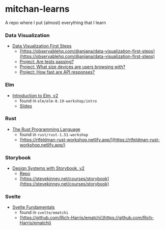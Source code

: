 # mitchan-learns

A repo where I put (almost) everything that I learn

### Data Visualization

- [Data Visualization First Steps](https://frontendmasters.com/courses/data-visualization/)
  - [https://observablehq.com/@anjana/data-visualization-first-steps](https://observablehq.com/@anjana/data-visualization-first-steps)
  - [Project: Are tests passing?](https://observablehq.com/d/3d732780f7debe60)
  - [Project: What size devices are users browsing with?](https://observablehq.com/d/a30d408e6d95e04c)
  - [Project: How fast are API responses?](https://observablehq.com/d/d7a004cd14174957)

### Elm

- [Introduction to Elm, v2](https://frontendmasters.com/courses/intro-elm/)
  - found in `elm/elm-0.19-workshop/intro`
  - [Slides](https://docs.google.com/presentation/d/1KXlrTWmUlAfrSwM_XtmwMuX3O1OjPawwe8ETR7Y57HQ/edit#slide=id.p)

### Rust

- [The Rust Programming Language](https://frontendmasters.com/courses/rust/)
  - found in `rust/rust-1.51-workshop`
  - [https://rtfeldman-rust-workshop.netlify.app/](https://rtfeldman-rust-workshop.netlify.app/)

### Storybook

- [Design Systems with Storybook, v2](https://frontendmasters.com/courses/design-systems-v2/)
  - [Repo](https://github.com/mitchan/anthology)
  - [https://stevekinney.net/courses/storybook](https://stevekinney.net/courses/storybook)

### Svelte

- [Svelte Fundamentals](https://frontendmasters.com/courses/svelte-v2/)
  - found in `svelte/ematchi`
  - [https://github.com/Rich-Harris/ematchi](https://github.com/Rich-Harris/ematchi)
